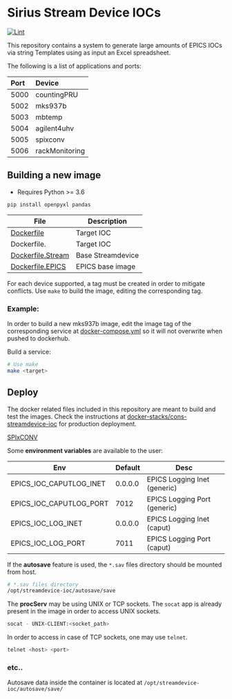 # Sirius Stream Device IOCs

[![Lint](https://github.com/lnls-sirius/streamdevice-ioc/actions/workflows/lint.yml/badge.svg)](https://github.com/lnls-sirius/streamdevice-ioc/actions/workflows/lint.yml)

This repository contains a system to generate large amounts of EPICS IOCs via string Templates using as input an Excel spreadsheet.

The following is a list of applications and ports:

|Port|    Device    |
|:---|:-------------|
|5000|countingPRU   |
|5002|mks937b       |
|5003|mbtemp        |
|5004|agilent4uhv   |
|5005|spixconv      |
|5006|rackMonitoring|

## Building a new image

- Requires Python >= 3.6

```command
pip install openpyxl pandas
```

|                File                   |      Description      |
|---------------------------------------|-----------------------|
|[Dockerfile](Dockerfile)               | Target IOC            |
|Dockerfile.<ioc>               | Target IOC            |
|[Dockerfile.Stream](Dockerfile.Stream) | Base Streamdevice     |
|[Dockerfile.EPICS](Dockerfile.EPICS)   | EPICS base image      |

For each device supported, a tag must be created in order to mitigate conflicts.
Use `make` to build the image, editing the corresponding tag.

### Example:

In order to build a new mks937b image, edit the image tag of the corresponding service at [docker-compose.yml](./docker-compose.yml) so it will not overwrite when pushed to dockerhub.

Build a service:

```bash
# Use make
make <target>
```

## Deploy

The docker related files included in this repository are meant to build and test the images. Check the instructions at [docker-stacks/cons-streamdevice-ioc](https://gitlab.cnpem.br/con/docker-stacks/tree/master/cons-streamdevice-ioc) for production deployment.

[SPIxCONV](scripts/spixconv/docker/docker-compose.yml)

Some **environment variables** are available to the user:

|Env|Default|Desc|
|---|---|---|
|EPICS_IOC_CAPUTLOG_INET|0.0.0.0|EPICS Logging Inet (generic)|
|EPICS_IOC_CAPUTLOG_PORT|7012|EPICS Logging Port (generic)|
|EPICS_IOC_LOG_INET|0.0.0.0|EPICS Logging Inet (caput)|
|EPICS_IOC_LOG_PORT|7011|EPICS Logging Port (caput)|

If the **autosave** feature is used, the `*.sav` files directory should be mounted from host.

```bash
# *.sav files directory
/opt/streamdevice-ioc/autosave/save
```

The **procServ** may be using UNIX or TCP sockets. The `socat` app is already present in the image in order to access UNIX sockets.

```bash
socat - UNIX-CLIENT:<socket_path>
```

In order to access in case of TCP sockets, one may use `telnet`.

```bash
telnet <host> <port>
```

### etc..

Autosave data inside the container is located at `/opt/streamdevice-ioc/autosave/save/`
